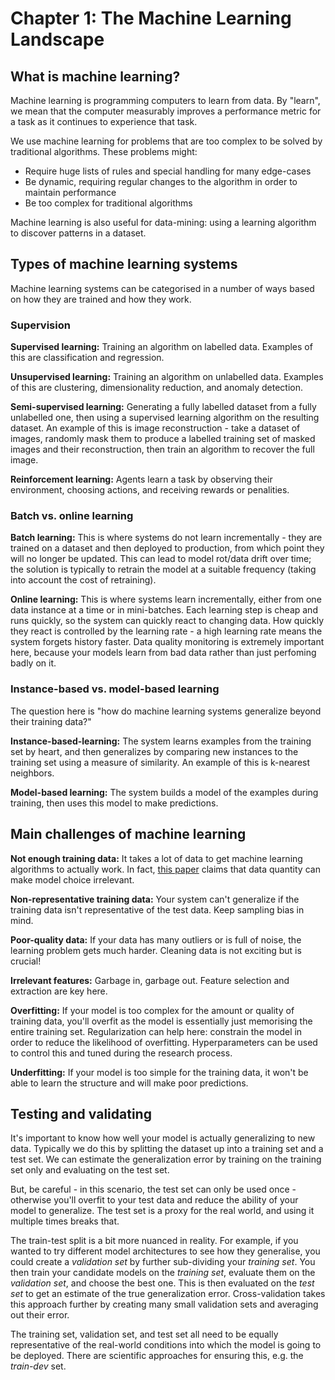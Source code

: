 # Chapter 1: The Machine Learning Landscape

## What is machine learning?

Machine learning is programming computers to learn from data. By "learn", we mean that the computer measurably improves
a performance metric for a task as it continues to experience that task.

We use machine learning for problems that are too complex to be solved by traditional algorithms. These problems might:

* Require huge lists of rules and special handling for many edge-cases
* Be dynamic, requiring regular changes to the algorithm in order to maintain performance
* Be too complex for traditional algorithms

Machine learning is also useful for data-mining: using a learning algorithm to discover patterns in a dataset.

## Types of machine learning systems

Machine learning systems can be categorised in a number of ways based on how they are trained and how they work.

### Supervision

**Supervised learning:** Training an algorithm on labelled data. Examples of this are classification and
regression.

**Unsupervised learning:** Training an algorithm on unlabelled data. Examples of this are clustering, dimensionality
reduction, and anomaly detection.

**Semi-supervised learning:** Generating a fully labelled dataset from a fully unlabelled one, then using a supervised
learning algorithm on the resulting dataset. An example of this is image reconstruction - take a dataset of images,
randomly mask them to produce a labelled training set of masked images and their reconstruction, then train an algorithm
to recover the full image.

**Reinforcement learning:** Agents learn a task by observing their environment, choosing actions, and receiving rewards
or penalities.

### Batch vs. online learning

**Batch learning:** This is where systems do not learn incrementally - they are trained on a dataset and then deployed
to production, from which point they will no longer be updated. This can lead to model rot/data drift over time; the
solution is typically to retrain the model at a suitable frequency (taking into account the cost of retraining).

**Online learning:** This is where systems learn incrementally, either from one data instance at a time or in
mini-batches. Each learning step is cheap and runs quickly, so the system can quickly react to changing data. How
quickly they react is controlled by the learning rate - a high learning rate means the system forgets history faster.
Data quality monitoring is extremely important here, because your models learn from bad data rather than just perfoming
badly on it.

### Instance-based vs. model-based learning

The question here is "how do machine learning systems generalize beyond their training data?"

**Instance-based-learning:** The system learns examples from the training set by heart, and then generalizes by
comparing new instances to the training set using a measure of similarity. An example of this is k-nearest neighbors.

**Model-based learning:** The system builds a model of the examples during training, then uses this model to make
predictions.


## Main challenges of machine learning

**Not enough training data:** It takes a lot of data to get machine learning algorithms to actually work. In fact,
[this paper](https://www.microsoft.com/en-us/research/wp-content/uploads/2016/02/acl2001.pdf) claims that data quantity
can make model choice irrelevant.

**Non-representative training data:** Your system can't generalize if the training data isn't representative of the
test data. Keep sampling bias in mind.

**Poor-quality data:** If your data has many outliers or is full of noise, the learning problem gets much harder.
Cleaning data is not exciting but is crucial!

**Irrelevant features:** Garbage in, garbage out. Feature selection and extraction are key here.

**Overfitting:** If your model is too complex for the amount or quality of training data, you'll overfit as the model
is essentially just memorising the entire training set. Regularization can help here: constrain the model in order to
reduce the likelihood of overfitting. Hyperparameters can be used to control this and tuned during the research process.

**Underfitting:** If your model is too simple for the training data, it won't be able to learn the structure and will
make poor predictions.


## Testing and validating

It's important to know how well your model is actually generalizing to new data. Typically we do this by splitting the
dataset up into a training set and a test set. We can estimate the generalization error by training on the training set
only and evaluating on the test set.

But, be careful - in this scenario, the test set can only be used once - otherwise you'll overfit to your test data and
reduce the ability of your model to generalize. The test set is a proxy for the real world, and using it multiple times
breaks that.

The train-test split is a bit more nuanced in reality. For example, if you wanted to try different model architectures
to see how they generalise, you could create a _validation set_ by further sub-dividing your _training set_. You then
train your candidate models on the _training set_, evaluate them on the _validation set_, and choose the best one. This
is then evaluated on the _test set_ to get an estimate of the true generalization error. Cross-validation takes this
approach further by creating many small validation sets and averaging out their error.

The training set, validation set, and test set all need to be equally representative of the real-world conditions into
which the model is going to be deployed. There are scientific approaches for ensuring this, e.g. the _train-dev_ set.
